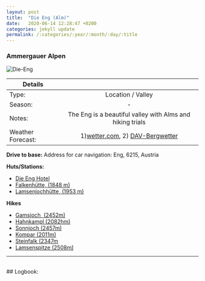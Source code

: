 ```yaml
---
layout: post
title:  "Die Eng (Alm)"
date:   2020-06-14 12:28:47 +0200
categories: jekyll update
permalink: /:categories/:year/:month/:day/:title
---
```

### Ammergauer Alpen
![Die-Eng](/hikingblog.github.io/assets/img/hiking/Eng-1.jpg)



| Details       |               |
| ------------- |:-------------:|
| Type:         | Location / Valley      |
| Season:       |  -            |
| Notes:        | The Eng is a beautiful valley with Alms and hiking trials|
| Weather Forecast:   | 1)[wetter.com](https://www.wetter.com/oesterreich/hinterriss/ATAT30004002.html),  2) [DAV-Bergwetter](https://www.alpenverein.de/DAV-Services/Bergwetter/Allgaeu-Karwendel-Ammergau-Zugspitze-Arlberg)|



**Drive to base:**
Address for car navigation:  Eng, 6215, Austria



**Huts/Stations:**
- [Die Eng Hotel](https://www.eng.at)
- [Falkenhütte, (1848 m)](https://www.alpenverein.de/DAV-Services/Huettensuche/Falkenhuette/6938561)
- [Lamsenjochhütte, (1953 m)](https://www.alpenverein.de/DAV-Services/Huettensuche/Lamsenjochhuette/6938631)


**Hikes**
- [Gamsjoch  (2452m)](https://www.bergtour-online.de/bergtouren/bergwanderungen/schwer/wanderung-gamsjoch/)
- [Hahnkampl (2082hm)](https://www.bergtour-online.de/bergtouren/bergwanderungen/mittel/hahnkampl/)
- [Sonnjoch (2457m)](https://www.bergtour-online.de/bergtouren/bergwanderungen/mittel/sonnjoch/)
- [Kompar (2011m)](https://www.bergtour-online.de/bergtouren/bergwanderungen/mittel/kompar/)
- [Steinfalk (2347m](https://www.bergtour-online.de/bergtouren/bergwanderungen/schwer/steinfalk/)
- [Lamsenspitze (2508m)](https://www.bergtour-online.de/bergtouren/bergwanderungen/schwer/lamsenspitze/)


-------
<br>
## Logbook:

